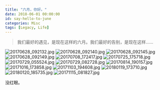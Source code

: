 ```yaml
---
title: "六月，你好。"
date: 2018-06-01 00:00:00
id: say-hello-to-june
categories: Misc
tags: [Legacy, Life]
---
```


> 我们最好的遇见，是现在这样的六月。我们最好的告别，是现在这样……

![20170628_092132.jpg](/resources/legacy/5b1276565e9d0.jpg)
![20170628_092140.jpg](/resources/legacy/5b1276566307f.jpg)
![20170628_092145.jpg](/resources/legacy/5b127655df58a.jpg)
![20170628_092149.jpg](/resources/legacy/5b127655d5d1a.jpg)
![20170708_172417.jpg](/resources/legacy/5b12765b4f7e1.jpg)
![20170725_175718.jpg](/resources/legacy/5b127657017cf.jpg)
![20170729_055524.jpg](/resources/legacy/5b1276563de4b.jpg)
![20170729_082728.jpg](/resources/legacy/5b12765f9ecdb.jpg)
![20170814_190157.jpg](/resources/legacy/5b127656f3277.jpg)
![20171016_173858.jpg](/resources/legacy/5b12765603145.jpg)
![20171103_194608.jpg](/resources/legacy/5b1276ec6ce44.jpg)
![20180119_173710.jpg](/resources/legacy/5b1276edd285d.jpg)
![20180120_185735.jpg](/resources/legacy/5b1276edde128.jpg)
![20171115_081827.jpg](/resources/legacy/5b1276eea53b8.jpg)

没红眼。
